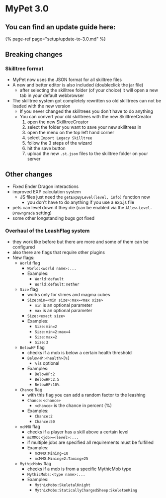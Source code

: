 # MyPet 3.0

## You can find an update guide here:

{% page-ref page="setup/update-to-3.0.md" %}

## Breaking changes

### Skilltree format

* MyPet now uses the JSON format for all skilltree files
* A new and better editor is also included \(doubleclick the jar file\)
  * after selecting the skilltree folder \(of your choice\) it will open a new tab in your default webbrowser
* The skilltree system got completely rewritten so old skilltrees can not be loaded with the new version
  * If you never changed the skilltrees you don't have to do anything
  * You can convert your old skilltrees with the new SkilltreeCreator
    1. open the new SkilltreeCreator
    2. select the folder you want to save your new skilltrees in
    3. open the menu on the top left hand corner
    4. select `Import Legacy Skilltree`
    5. follow the 3 steps of the wizard
    6. hit the save button
    7. upload the new `.st.json` files to the skilltree folder on your server

## Other changes

* Fixed Ender Dragon interactions
* improved EXP calculation system
  * JS files just need the `getExpByLevel(level, info)` function now
    * you don't have to do anything if you use a exp.js file
* pets can level down if they die \(can be enabled via the `Allow-Level-Drowngrade` setting\)
* some other longstanding bugs got fixed

### Overhaul of the LeashFlag system

* they work like before but there are more and some of them can be configured
* also there are flags that require other plugins
* New flags:
  * `World` flag
    * `World:<world name>:...`
    * Examples:
      * `World:default`
      * `World:default:nether`
  * `Size` flag
    * works only for slimes and magma cubes
    * `Size:min=<min size>:max=<max size>`
      * `min` is an optional parameter
      * `max` is an optional parameter
    * `Size:<exact size>`
    * Examples:
      * `Size:min=2`
      * `Size:min=2:max=4`
      * `Size:max=2`
      * `Size:3`
  * `BelowHP` flag
    * checks if a mob is below a certain health threshold
    * `BelowHP:<health>[%]`
      * `%` is optional
    * Examples:
      * `BelowHP:2`
      * `BelowHP:2.5`
      * `BelowHP:10%`
  * `Chance` flag
    * with this flag you can add a random factor to the leashing
    * `Chance:<chance>`
      * `<chance>` is the chance in percent \(%\)
    * Examples:
      * `Chance:2`
      * `Chance:50`
  * `mcMMO` flag
    * checks if a player has a skill above a certain level
    * `mcMMO:<job>=<level>:...`
    * if multiple jobs are specified all requirements must be fulfilled
    * Examples:
      * `mcMMO:Mining=10`
      * `mcMMO:Mining=2:Taming=25`
  * `MythicMobs` flag
    * checks if a mob is from a specific MythicMob type
    * `MythicMobs:<type name>:...`
    * Examples:
      * `MythicMobs:SkeletalKnight`
      * `MythicMobs:StaticallyChargedSheep:SkeletonKing`

